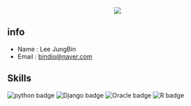 <!-- 헤더부분(가운데 정렬을위해 html 문법사용) -->
<p align='center'>
  <a href="https://github.com/JBindio">
    <img src="https://capsule-render.vercel.app/api?type=waving&color=gradient&fontColor=FFFFFF&height=300&section=header&text=JungBin's%20Study&fontSize=50"/>
  </a>
</p>

## info
- Name : Lee JungBin
- Email : bindio@naver.com

## Skills
![python badge](https://img.shields.io/badge/Python-FFFFFF?style=for-the-badge&logo=python&logoColor=FFFFFF)
![Django badge](https://img.shields.io/badge/Django-FFFFFF?style=for-the-badge&logo=django&logoColor=FFFFFF)
![Oracle badge](https://img.shields.io/badge/Oracle-FFFFFF?style=for-the-badge&logo=Oracle&logoColor=FFFFFF)
![R badge](https://img.shields.io/badge/R-FFFFFF?style=for-the-badge&logo=r&logoColor=FFFFFF)


<!--
**JBindio/JBindio** is a ✨ _special_ ✨ repository because its `README.md` (this file) appears on your GitHub profile.

Here are some ideas to get you started:

- 🔭 I’m currently working on ...
- 🌱 I’m currently learning ...
- 👯 I’m looking to collaborate on ...
- 🤔 I’m looking for help with ...
- 💬 Ask me about ...
- 📫 How to reach me: ...
- 😄 Pronouns: ...
- ⚡ Fun fact: ...
-->
